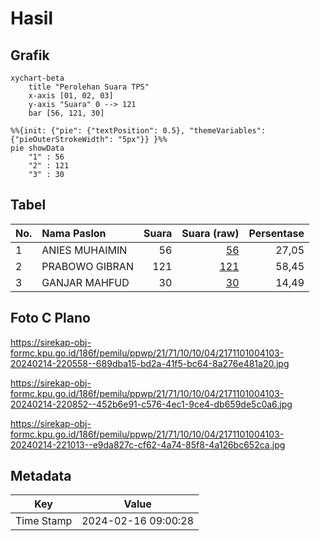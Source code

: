 # Hasil

## Grafik

```mermaid
xychart-beta
    title "Perolehan Suara TPS"
    x-axis [01, 02, 03]
    y-axis "Suara" 0 --> 121
    bar [56, 121, 30]
```

```mermaid
%%{init: {"pie": {"textPosition": 0.5}, "themeVariables": {"pieOuterStrokeWidth": "5px"}} }%%
pie showData
    "1" : 56
    "2" : 121
    "3" : 30
```

## Tabel

| No. | Nama Paslon    | Suara | Suara (raw) | Persentase |
|:--- |:-------------- | -----:| -----------:| ----------:|
| 1   | ANIES MUHAIMIN | 56    | [56][p-1]   | 27,05      |
| 2   | PRABOWO GIBRAN | 121   | [121][p-2]  | 58,45      |
| 3   | GANJAR MAHFUD  | 30    | [30][p-3]   | 14,49      |


[p-1]: https://github.com/gigit-pemilu/pemilu-2024-21-kepulauan-riau/blob/main/pilpres/hitung-suara/sub/21-kepulauan-riau/sub/71-kota-batam/sub/10-batam-kota/sub/1004-belian/sub/103-tps/sub/paslon-1.txt
[p-2]: https://github.com/gigit-pemilu/pemilu-2024-21-kepulauan-riau/blob/main/pilpres/hitung-suara/sub/21-kepulauan-riau/sub/71-kota-batam/sub/10-batam-kota/sub/1004-belian/sub/103-tps/sub/paslon-2.txt
[p-3]: https://github.com/gigit-pemilu/pemilu-2024-21-kepulauan-riau/blob/main/pilpres/hitung-suara/sub/21-kepulauan-riau/sub/71-kota-batam/sub/10-batam-kota/sub/1004-belian/sub/103-tps/sub/paslon-3.txt

## Foto C Plano

https://sirekap-obj-formc.kpu.go.id/186f/pemilu/ppwp/21/71/10/10/04/2171101004103-20240214-220558--689dba15-bd2a-41f5-bc64-8a276e481a20.jpg

https://sirekap-obj-formc.kpu.go.id/186f/pemilu/ppwp/21/71/10/10/04/2171101004103-20240214-220852--452b6e91-c576-4ec1-9ce4-db659de5c0a6.jpg

https://sirekap-obj-formc.kpu.go.id/186f/pemilu/ppwp/21/71/10/10/04/2171101004103-20240214-221013--e9da827c-cf62-4a74-85f8-4a126bc652ca.jpg


## Metadata

| Key        | Value               |
| ---------- | ------------------- |
| Time Stamp | 2024-02-16 09:00:28 |



